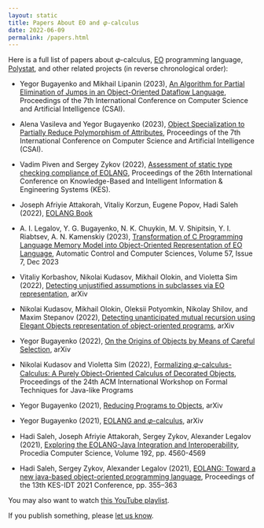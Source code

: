 ```yaml
---
layout: static
title: Papers About EO and 𝜑-calculus
date: 2022-06-09
permalink: /papers.html
---
```


Here is a full list of papers about 𝜑-calculus,
[EO](https://www.eolang.org) programming language,
[Polystat](https://www.polystat.org),
and other related projects (in reverse chronological order):

* Yegor Bugayenko and Mikhail Lipanin (2023),
[An Algorithm for Partial Elimination of Jumps in an Object-Oriented Dataflow Language](https://dl.acm.org/doi/10.1145/3638584.3638679),
Proceedings of the 7th International Conference on Computer Science and Artificial Intelligence (CSAI).

* Alena Vasileva and Yegor Bugayenko (2023),
[Object Specialization to Partially Reduce Polymorphism of Attributes](https://dl.acm.org/doi/10.1145/3638584.3638674),
Proceedings of the 7th International Conference on Computer Science and Artificial Intelligence (CSAI).

* Vadim Piven and Sergey Zykov (2022),
[Assessment of static type checking compliance of EOLANG](https://www.sciencedirect.com/science/article/pii/S1877050922013795),
Proceedings of the 26th International Conference on Knowledge-Based and Intelligent Information & Engineering Systems (KES).

* Joseph Afriyie Attakorah, Vitaliy Korzun, Eugene Popov, Hadi Saleh (2022),
[EOLANG Book](https://www.objectionary.com/eo-book/book.pdf)

* A. I. Legalov, Y. G. Bugayenko, N. K. Chuykin, M. V. Shipitsin, Y. I. Riabtsev, A. N. Kamenskiy (2023),
[Transformation of C Programming Language Memory Model into Object-Oriented Representation of EO Language](https://dl.acm.org/doi/10.3103/S0146411623070088),
Automatic Control and Computer Sciences, Volume 57, Issue 7, Dec 2023

* Vitaliy Korbashov, Nikolai Kudasov, Mikhail Olokin, and Violetta Sim (2022),
[Detecting unjustified assumptions in subclasses via EO representation](https://arxiv.org/abs/2209.01803),
arXiv

* Nikolai Kudasov, Mikhail Olokin, Oleksii Potyomkin, Nikolay Shilov, and Maxim Stepanov (2022),
[Detecting unanticipated mutual recursion using Elegant Objects representation of object-oriented programs](https://arxiv.org/abs/2209.01803),
arXiv

* Yegor Bugayenko (2022),
[On the Origins of Objects by Means of Careful Selection](https://arxiv.org/abs/2206.02585),
arXiv

* Nikolai Kudasov and Violetta Sim (2022),
[Formalizing 𝜑-calculus-Calculus: A Purely Object-Oriented Calculus of Decorated Objects](https://dl.acm.org/doi/10.1145/3611096.3611103),
Proceedings of the 24th ACM International Workshop on Formal Techniques for Java-like Programs

* Yegor Bugayenko (2021),
[Reducing Programs to Objects](https://arxiv.org/abs/2112.11988),
arXiv

* Yegor Bugayenko (2021),
[EOLANG and 𝜑-calculus](https://arxiv.org/abs/2111.13384),
arXiv

* Hadi Saleh, Joseph Afriyie Attakorah, Sergey Zykov, Alexander Legalov (2021),
[Exploring the EOLANG-Java Integration and Interoperability](https://www.sciencedirect.com/science/article/pii/S1877050921019736),
Procedia Computer Science, Volume 192, pp. 4560-4569

* Hadi Saleh, Sergey Zykov, Alexander Legalov (2021),
[EOLANG: Toward a new java-based object-oriented programming language](https://link.springer.com/chapter/10.1007/978-981-16-2765-1_30),
Proceedings of the 13th KES-IDT 2021 Conference, pp. 355–363

You may also want to watch
[this YouTube playlist](https://www.youtube.com/playlist?list=PLaIsQH4uc08wnU7X5ZKdDHjJ8zOb1sUIl).

If you publish something, please [let us know](mailto:team@eolang.org).
